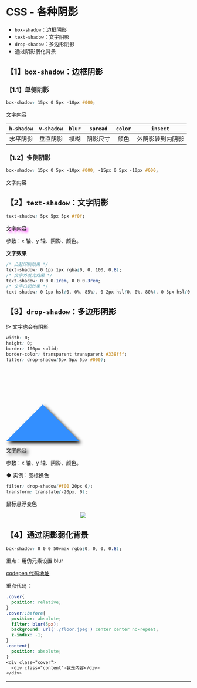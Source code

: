 # CSS - 各种阴影

- `box-shadow`：边框阴影
- `text-shadow`：文字阴影
- `drop-shadow`：多边形阴影
- 通过阴影弱化背景

## 【1】`box-shadow`：边框阴影

### 【1.1】单侧阴影

```css
box-shadow: 15px 0 5px -10px #000;
```

<div class="example-box">
  <div class="item" style="box-shadow: 15px 0 5px -10px #000;">文字内容</div>
</div>

| `h-shadow` | `v-shadow` | `blur` | `spread` | `color` |     `insect`     |
| :--------: | :--------: | :----: | :------: | :-----: | :--------------: |
|  水平阴影  |  垂直阴影  |  模糊  | 阴影尺寸 |  颜色   | 外阴影转到内阴影 |

### 【1.2】多侧阴影

```css
box-shadow: 15px 0 5px -10px #000, -15px 0 5px -10px #000;
```

<div class="example-box">
  <div class="item" style="box-shadow: 15px 0 5px -10px #000, -15px 0 5px -10px #000;">文字内容</div>
</div>

## 【2】`text-shadow`：文字阴影

```css
text-shadow: 5px 5px 5px #f0f;
```

<div class="example-box">
  <p style="text-shadow: 5px 5px 5px #f0f;">文字内容</p>
</div>

参数：x 轴、y 轴、阴影、颜色。

**文字效果**

```css
/* 凸起印刷效果 */
text-shadow: 0 1px 1px rgba(0, 0, 100, 0.8);
/* 文字外发光效果 */
text-shadow: 0 0 0.1rem, 0 0 0.3rem;
/* 文字凸起效果 */
text-shadow: 0 1px hsl(0, 0%, 85%), 0 2px hsl(0, 0%, 80%), 0 3px hsl(0, 0%, 75%), 0 4px hsl(0, 0%, 70%);
```

## 【3】`drop-shadow`：多边形阴影

!> 文字也会有阴影

```css
width: 0;
height: 0;
border: 100px solid;
border-color: transparent transparent #338fff;
filter: drop-shadow(5px 5px 5px #000);
```

<div class="example-box">
  <div style="width: 0;
height: 0;
border: 100px solid ;
border-color: transparent transparent #338fff;
filter: drop-shadow(5px 5px 5px #000);"></div>
  <p style="filter: drop-shadow(5px 5px 5px #000);">文字内容</p>
</div>

参数：x 轴、y 轴、阴影、颜色。

◆ 实例：图标换色

```css
filter: drop-shadow(#f00 20px 0);
transform: translate(-20px, 0);
```

<style>
.icon{ 
  width:100px; 
  margin:0 auto; 
  position:relative; 
  overflow:hidden;
}
.icon img{ 
  display:block; 
  margin:0 auto; 
  position:relative; 
  filter: drop-shadow(100px 0 #f00); 
}
.icon:hover img{
  transform: translate(-100px, 0);
}
</style>
<div class="example-box">
  <p>鼠标悬浮变色</p>
  <div class="icon">
    <img src="https://s1.ax1x.com/2022/03/17/qC38je.png" style="" />
  </div>
</div>

## 【4】通过阴影弱化背景

```css
box-shadow: 0 0 0 50vmax rgba(0, 0, 0, 0.8);
```

重点：用伪元素设置 blur

[codepen 代码地址](https://codepen.io/firefly1984982452/pen/mdpVdyo)

重点代码：

```css
.cover{
  position: relative;
}
.cover::before{
  position: absolute;
  filter: blur(5px);
  background: url('./floor.jpeg') center center no-repeat;
  z-index: -1;
}
.content{
  position: absolute;
}
<div class="cover">
  <div class="content">我是内容</div>
</div>
```

---
